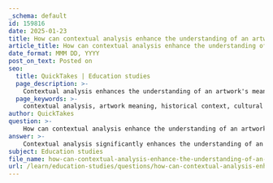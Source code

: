```yaml
---
_schema: default
id: 159816
date: 2025-01-23
title: How can contextual analysis enhance the understanding of an artwork's meaning?
article_title: How can contextual analysis enhance the understanding of an artwork's meaning?
date_format: MMM DD, YYYY
post_on_text: Posted on
seo:
  title: QuickTakes | Education studies
  page_description: >-
    Contextual analysis enhances the understanding of an artwork's meaning by exploring its historical, cultural, production, viewer, and social contexts, revealing deeper layers of interpretation and connection to society.
  page_keywords: >-
    contextual analysis, artwork meaning, historical context, cultural context, production context, viewer context, social context, art interpretation, artistic expression, visual culture
author: QuickTakes
question: >-
    How can contextual analysis enhance the understanding of an artwork's meaning?
answer: >-
    Contextual analysis significantly enhances the understanding of an artwork's meaning by providing a framework through which the viewer can interpret the piece beyond its surface aesthetics. Here are several key aspects of how contextual analysis contributes to a deeper appreciation of art:\n\n1. **Historical Context**: Understanding the historical backdrop in which an artwork was created allows viewers to grasp the socio-political and cultural conditions that influenced the artist. For instance, artworks produced during the Industrial Revolution often reflect the societal changes and tensions of that era, such as urbanization and class struggles. This historical lens can reveal the motivations behind the artist's choices and the themes they explored.\n\n2. **Cultural Context**: The cultural environment surrounding an artwork can shape its interpretation. Different cultures may imbue symbols and themes with varying meanings. For example, an artwork that incorporates specific cultural motifs may resonate differently with audiences familiar with those symbols compared to those who are not. This cultural lens can enrich the viewer's understanding of the artwork's significance within its original context.\n\n3. **Production Context**: The artist's background, techniques, and intentions play a crucial role in how an artwork is perceived. Knowledge about the artist's life experiences, influences, and the artistic movements they were part of can provide insights into the work's emotional depth and conceptual framework. For instance, understanding the techniques used in Impressionism can enhance appreciation for the way light and color are manipulated to evoke specific feelings.\n\n4. **Viewer Context**: The circumstances under which an artwork is encountered can also alter its interpretation. Factors such as the viewer's personal experiences, cultural background, and the physical setting in which the artwork is viewed can shape perceptions. An artwork may evoke different emotions when experienced in a gallery setting compared to being viewed online, highlighting the importance of context in shaping viewer responses.\n\n5. **Social Context**: The societal norms and expectations at the time of an artwork's creation can influence its themes and reception. For example, artworks that challenge gender roles or social hierarchies may be interpreted differently depending on the prevailing attitudes of the time. Analyzing these social dynamics can reveal the artwork's commentary on contemporary issues and its relevance to ongoing discussions in society.\n\nIn summary, contextual analysis allows for a multi-dimensional understanding of artworks, revealing layers of meaning that might not be immediately apparent. By considering the historical, cultural, production, viewer, and social contexts, one can appreciate the complexities of artistic expression and the intricate relationships between art and society. This approach not only enriches the critique of the artwork but also hones critical thinking skills, enabling a more profound engagement with visual culture.
subject: Education studies
file_name: how-can-contextual-analysis-enhance-the-understanding-of-an-artworks-meaning.md
url: /learn/education-studies/questions/how-can-contextual-analysis-enhance-the-understanding-of-an-artworks-meaning
---
```


&nbsp;